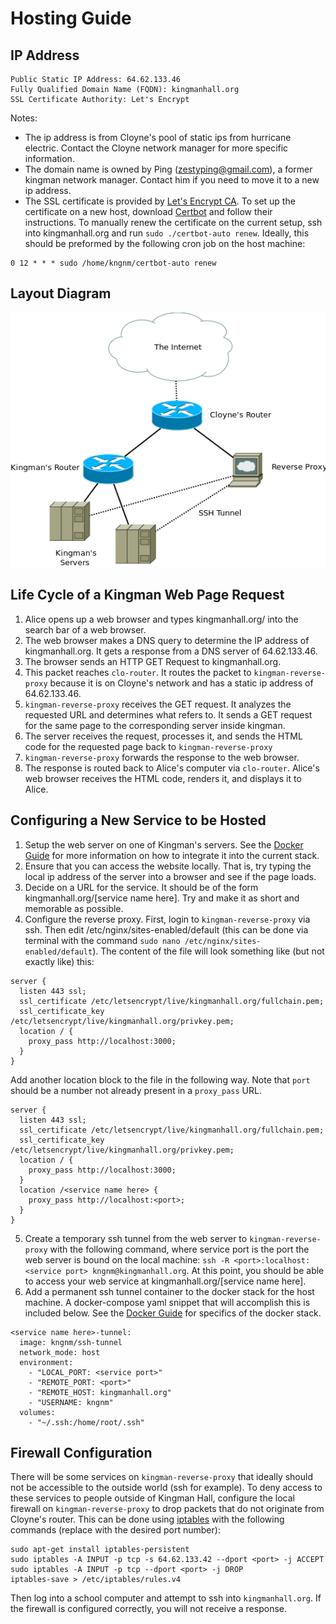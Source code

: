 Hosting Guide
=============

IP Address
----------

```
Public Static IP Address: 64.62.133.46
Fully Qualified Domain Name (FQDN): kingmanhall.org
SSL Certificate Authority: Let's Encrypt
```

Notes:
- The ip address is from Cloyne's pool of static ips from hurricane electric.  Contact the Cloyne network manager for more specific information.  
- The domain name is owned by Ping (zestyping@gmail.com), a former kingman network manager.  Contact him if you need to move it to a new ip address.
- The SSL certificate is provided by [Let's Encrypt CA](https://letsencrypt.org/getting-started/).  To set up the certificate on a new host, download [Certbot](https://certbot.eff.org/lets-encrypt/debianother-nginx) and follow their instructions.  To manually renew the certificate on the current setup, ssh into kingmanhall.org and run `sudo ./certbot-auto renew`.  Ideally, this should be preformed by the following cron job on the host machine:

```
0 12 * * * sudo /home/kngnm/certbot-auto renew
```

Layout Diagram
--------------

![Layout Diagram](https://raw.githubusercontent.com/kngnm/network/master/documentation/diagrams/hosting.png)

Life Cycle of a Kingman Web Page Request
----------------------------------------

1. Alice opens up a web browser and types kingmanhall.org/<service> into the search bar of a web browser.  
2. The web browser makes a DNS query to determine the IP address of kingmanhall.org.  It gets a response from a DNS server of 64.62.133.46.
3. The browser sends an HTTP GET Request to kingmanhall.org.
4. This packet reaches `clo-router`.  It routes the packet to `kingman-reverse-proxy` because it is on Cloyne's network and has a static ip address of 64.62.133.46.
5. `kingman-reverse-proxy` receives the GET request.  It analyzes the requested URL and determines what <service> refers to.  It sends a GET request for the same page to the corresponding server inside kingman.
6. The server receives the request, processes it, and sends the HTML code for the requested page back to `kingman-reverse-proxy`
7. `kingman-reverse-proxy` forwards the response to the web browser.
8. The response is routed back to Alice's computer via `clo-router`.  Alice's web browser receives the HTML code, renders it, and displays it to Alice.

Configuring a New Service to be Hosted
--------------------------------------

1. Setup the web server on one of Kingman's servers.  See the [Docker Guide](https://raw.githubusercontent.com/kngnm/network/master/documentation/docker.md) for more information on how to integrate it into the current stack.
2. Ensure that you can access the website locally.  That is, try typing the local ip address of the server into a browser and see if the page loads.
3. Decide on a URL for the service.  It should be of the form kingmanhall.org/[service name here].  Try and make it as short and memorable as possible.
4. Configure the reverse proxy.  First, login to `kingman-reverse-proxy` via ssh.  Then edit /etc/nginx/sites-enabled/default (this can be done via terminal with the command `sudo nano /etc/nginx/sites-enabled/default`).  The content of the file will look something like (but not exactly like) this:
```
server {
  listen 443 ssl;
  ssl_certificate /etc/letsencrypt/live/kingmanhall.org/fullchain.pem;
  ssl_certificate_key /etc/letsencrypt/live/kingmanhall.org/privkey.pem;
  location / {
    proxy_pass http://localhost:3000;
  }
}
```  
Add another location block to the file in the following way.  Note that `port` should be a number not already present in a `proxy_pass` URL.
```
server {
  listen 443 ssl;
  ssl_certificate /etc/letsencrypt/live/kingmanhall.org/fullchain.pem;
  ssl_certificate_key /etc/letsencrypt/live/kingmanhall.org/privkey.pem;
  location / {
    proxy_pass http://localhost:3000;
  }
  location /<service name here> {
    proxy_pass http://localhost:<port>;
  }
}
```
5. Create a temporary ssh tunnel from the web server to `kingman-reverse-proxy` with the following command, where service port is the port the web server is bound on the local machine: `ssh -R <port>:localhost:<service port> kngnm@kingmanhall.org`.  At this point, you should be able to access your web service at kingmanhall.org/[service name here].
6. Add a permanent ssh tunnel container to the docker stack for the host machine.  A docker-compose yaml snippet that will accomplish this is included below.  See the [Docker Guide](https://raw.githubusercontent.com/kngnm/network/master/documentation/docker.md) for specifics of the docker stack.

```
<service name here>-tunnel:
  image: kngnm/ssh-tunnel
  network_mode: host
  environment:
    - "LOCAL_PORT: <service port>"
    - "REMOTE_PORT: <port>"
    - "REMOTE_HOST: kingmanhall.org"
    - "USERNAME: kngnm"
  volumes:
    - "~/.ssh:/home/root/.ssh"
```

Firewall Configuration
----------------------

There will be some services on `kingman-reverse-proxy` that ideally should not be accessible to the outside world (ssh for example).  To deny access to these services to people outside of Kingman Hall, configure the local firewall on `kingman-reverse-proxy` to drop packets that do not originate from Cloyne's router.  This can be done using [iptables](https://www.booleanworld.com/depth-guide-iptables-linux-firewall/) with the following commands (replace <port> with the desired port number):
```
sudo apt-get install iptables-persistent
sudo iptables -A INPUT -p tcp -s 64.62.133.42 --dport <port> -j ACCEPT
sudo iptables -A INPUT -p tcp --dport <port> -j DROP
iptables-save > /etc/iptables/rules.v4
```
Then log into a school computer and attempt to ssh into `kingmanhall.org`.  If the firewall is configured correctly, you will not receive a response.
